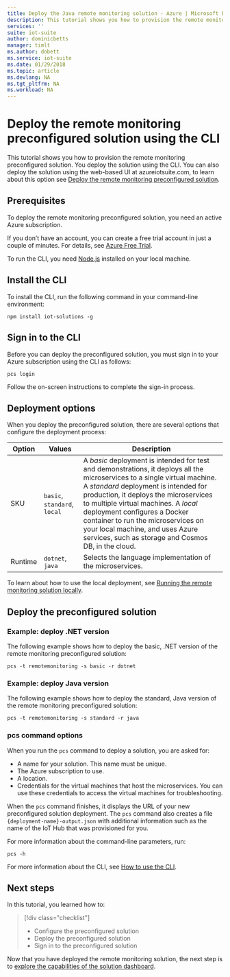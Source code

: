 ```yaml
---
title: Deploy the Java remote monitoring solution - Azure | Microsoft Docs 
description: This tutorial shows you how to provision the remote monitoring preconfigured solution using the CLI.
services: ''
suite: iot-suite
author: dominicbetts
manager: timlt
ms.author: dobett
ms.service: iot-suite
ms.date: 01/29/2018
ms.topic: article
ms.devlang: NA
ms.tgt_pltfrm: NA
ms.workload: NA
---
```


# Deploy the remote monitoring preconfigured solution using the CLI

This tutorial shows you how to provision the remote monitoring preconfigured solution. You deploy the solution using the CLI. You can also deploy the solution using the web-based UI at azureiotsuite.com, to learn about this option see [Deploy the remote monitoring preconfigured solution](iot-suite-remote-monitoring-deploy.md).

## Prerequisites

To deploy the remote monitoring preconfigured solution, you need an active Azure subscription.

If you don’t have an account, you can create a free trial account in just a couple of minutes. For details, see [Azure Free Trial](http://azure.microsoft.com/pricing/free-trial/).

To run the CLI, you need [Node.js](https://nodejs.org/) installed on your local machine.

## Install the CLI

To install the CLI, run the following command in your command-line environment:

```cmd/sh
npm install iot-solutions -g
```

## Sign in to the CLI

Before you can deploy the preconfigured solution, you must sign in to your Azure subscription using the CLI as follows:

```cmd/sh
pcs login
```

Follow the on-screen instructions to complete the sign-in process.

## Deployment options

When you deploy the preconfigured solution, there are several options that configure the deployment process:

| Option | Values | Description |
| ------ | ------ | ----------- |
| SKU    | `basic`, `standard`, `local` | A _basic_ deployment is intended for test and demonstrations, it deploys all the microservices to a single virtual machine. A _standard_ deployment is intended for production, it deploys the microservices to multiple virtual machines. A _local_ deployment configures a Docker container to run the microservices on your local machine, and uses Azure services, such as storage and Cosmos DB, in the cloud. |
| Runtime | `dotnet`, `java` | Selects the language implementation of the microservices. |

To learn about how to use the local deployment, see [Running the remote monitoring solution locally](https://github.com/Azure/azure-iot-pcs-remote-monitoring-dotnet/wiki/Running-the-Remote-Monitoring-Solution-Locally#deploy-azure-services-and-set-environment-variables).

## Deploy the preconfigured solution

### Example: deploy .NET version

The following example shows how to deploy the basic, .NET version of the remote monitoring preconfigured solution:

```cmd/sh
pcs -t remotemonitoring -s basic -r dotnet
```

### Example: deploy Java version

The following example shows how to deploy the standard, Java version of the remote monitoring preconfigured solution:

```cmd/sh
pcs -t remotemonitoring -s standard -r java
```

### pcs command options

When you run the `pcs` command to deploy a solution, you are asked for:

- A name for your solution. This name must be unique.
- The Azure subscription to use.
- A location.
- Credentials for the virtual machines that host the microservices. You can use these credentials to access the virtual machines for troubleshooting.

When the `pcs` command finishes, it displays the URL of your new preconfigured solution deployment. The `pcs` command also creates a file `{deployment-name}-output.json` with additional information such as the name of the IoT Hub that was provisioned for you.

For more information about the command-line parameters, run:

```cmd/sh
pcs -h
```

For more information about the CLI, see [How to use the CLI](https://github.com/Azure/pcs-cli/blob/master/README.md).

## Next steps

In this tutorial, you learned how to:

> [!div class="checklist"]
> * Configure the preconfigured solution
> * Deploy the preconfigured solution
> * Sign in to the preconfigured solution

Now that you have deployed the remote monitoring solution, the next step is to [explore the capabilities of the solution dashboard](./iot-suite-remote-monitoring-deploy.md).

<!-- Next tutorials in the sequence -->